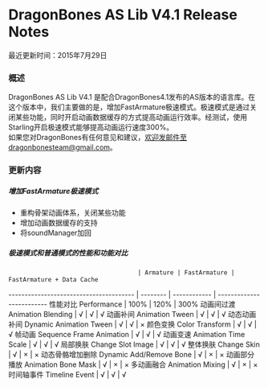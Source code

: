 ﻿DragonBones AS Lib V4.1 Release Notes
======================
最近更新时间：2015年7月29日  
### 概述
DragonBones AS Lib V4.1 是配合DragonBones4.1发布的AS版本的语言库。在这个版本中，我们主要做的是，增加FastArmature极速模式。极速模式是通过关闭某些功能，同时开启动画数据缓存的方式提高动画运行效率。经测试，使用 Starling开启极速模式能够提高动画运行速度300%。  
如果您对DragonBones有任何意见和建议，欢迎发邮件至dragonbonesteam@gmail.com。  

### 更新内容  
##### 增加FastArmature极速模式  
* 重构骨架动画体系，关闭某些功能
* 增加动画数据缓存的支持
* 将soundManager加回

##### 极速模式和普通模式的性能和功能对比


                                        | Armature | FastArmature | FastArmature + Data Cache
--------------------------------------- | -------- | ------------ | -------------------------
性能对比 Performance                     | 100%     | 120%         | 300% 
动画间过渡 Animation Blending            | √        | √            | √ 
动画补间 Animation Tween                 | √        | √            | √ 
动态动画补间 Dynamic Animation Tween     | √        | √            | ×
颜色变换 Color Transform                 | √        | √            | √ 
帧动画 Sequence Frame Animation          | √        | √            | √ 
动画变速 Animation Time Scale            | √        | √            | √ 
局部换肤 Change Slot Image               | √        | √            | √ 
整体换肤 Change Skin                     | √        | ×            | × 
动态骨骼增加删除 Dynamic Add/Remove Bone | √        | ×            | × 
动画部分播放 Animation Bone Mask         | √        | ×            | × 
多动画融合 Animation Mixing              | √        | ×            | × 
时间轴事件 Timeline Event                | √        | √            | √ 


